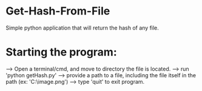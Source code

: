 # Get-Hash-From-File
Simple python application that will return the hash of any file.

# Starting the program:
--> Open a terminal/cmd, and move to directory the file is located.
--> run 'python getHash.py'
--> provide a path to a file, including the file itself in the path (ex: 'C:\image.png')
--> type 'quit' to exit program.
